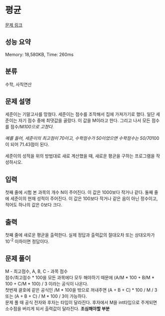 # 평균

[문제 링크](https://www.acmicpc.net/problem/1546)

## 성능 요약
Memory: 18,580KB, Time: 260ms

## 분류
수학, 사칙연산

## 문제 설명
세준이는 기말고사를 망쳤다. 세준이는 점수를 조작해서 집에 가져가기로 했다. 일단 세준이는 자기 점수 중에 최댓값을 골랐다. 이 값을 M이라고 한다. 그리고 나서 모든 점수를 점수/M*100으로 고쳤다.<br><br>
예를 들어, 세준이의 최고점이 70이고, 수학점수가 50이었으면 수학점수는 50/70*100이 되어 71.43점이 된다.<br><br>
세준이의 성적을 위의 방법대로 새로 계산했을 때, 새로운 평균을 구하는 프로그램을 작성하시오.

## 입력
첫째 줄에 시험 본 과목의 개수 N이 주어진다. 이 값은 1000보다 작거나 같다. 둘째 줄에 세준이의 현재 성적이 주어진다. 이 값은 100보다 작거나 같은 음이 아닌 정수이고, 적어도 하나의 값은 0보다 크다.

## 출력
첫째 줄에 새로운 평균을 출력한다. 실제 정답과 출력값의 절대오차 또는 상대오차가 10<sup>-2</sup> 이하이면 정답이다.

## 문제 풀이
M - 최고점수, A, B, C - 과목 점수<br>
점수/최고점수 * 100을 모든 과목에다 모두 해야하기 때문에 (A/M * 100 + B/M * 100 + C/M * 100) / 3 이라는 공식이 나온다.<br>
첫번재 괄호에 같은 공식인 /M * 100을 밖으로 꺼내주면 (A + B + C) * 100 / M / 3 또는 (A + B + C) / M * 100 / 3이 가능하다.<br>
문제 풀 때 공식 전자와 후자는 타입이 달라진다. 후자에서 M을 int타입으로 주게되면 소수점을 버리게 되서 출력값이 달라진다. <strong>조심해야할 부분</strong>

